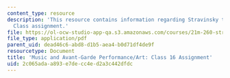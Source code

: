 ```yaml
---
content_type: resource
description: 'This resource contains information regarding Stravinsky to the present:
  Class assignment.'
file: https://ol-ocw-studio-app-qa.s3.amazonaws.com/courses/21m-260-stravinsky-to-the-present-spring-2016/2c065adaa893e7decc4ed2a3c442dfdc_MIT21M_260S16_assn16.pdf
file_type: application/pdf
parent_uid: dead46c6-abd8-d1b5-aea4-b0d71df4de9f
resourcetype: Document
title: 'Music and Avant-Garde Performance/Art: Class 16 Assignment'
uid: 2c065ada-a893-e7de-cc4e-d2a3c442dfdc
---
```

